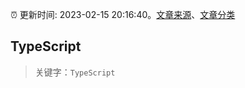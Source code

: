 :alarm_clock: 更新时间: 2023-02-15 20:16:40。[文章来源](/README.md)、[文章分类](/TAGS.md)

## TypeScript


> 关键字：`TypeScript`



